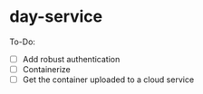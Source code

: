 # day-service

To-Do:
- [ ] Add robust authentication
- [ ] Containerize
- [ ] Get the container uploaded to a cloud service
